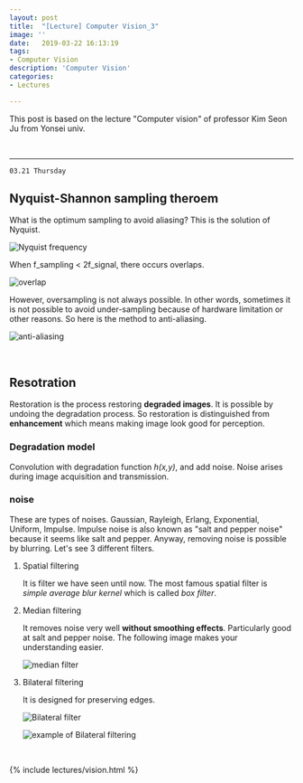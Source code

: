 ```yaml
---
layout: post
title:  "[Lecture] Computer Vision_3"
image: ''
date:   2019-03-22 16:13:19
tags:
- Computer Vision
description: 'Computer Vision'
categories:
- Lectures

---
```


This post is based on the lecture "Computer vision" of professor Kim Seon Ju from Yonsei univ.

<br>

------

`03.21 Thursday`

## Nyquist-Shannon sampling theroem

What is the optimum sampling to avoid aliasing? This is the solution of Nyquist.

![Nyquist frequency](https://i.ytimg.com/vi/v7qjeUFxVwQ/hqdefault.jpg)

When f_sampling < 2f_signal, there occurs overlaps. 

![overlap](http://dsplab.eng.fiu.edu/realtimedsp/images/Tutorial/Figure4.gif)

However, oversampling is not always possible. In other words, sometimes it is not possible to avoid under-sampling because of hardware limitation or other reasons. So here is the method to anti-aliasing.

![anti-aliasing](https://upload.wikimedia.org/wikipedia/commons/thumb/d/d5/AliasedSpectrum.png/400px-AliasedSpectrum.png)

<br>

## Resotration

Restoration is the process restoring **degraded images**. It is possible by undoing the degradation process. So restoration is distinguished from **enhancement** which means making image look good for perception.

### Degradation model

Convolution with degradation function _h(x,y)_, and add noise. Noise arises during image acquisition and transmission. 

### noise

These are types of noises. Gaussian, Rayleigh, Erlang, Exponential, Uniform, Impulse. Impulse noise is also known as "salt and pepper noise" because it seems like salt and pepper. Anyway, removing noise is possible by blurring. Let's see 3 different filters.

1. Spatial filtering

   It is filter we have seen until now. The most famous spatial filter is *simple average blur kernel* which is called *box filter*.

2. Median filtering

   It removes noise very well **without smoothing effects**. Particularly good at salt and pepper noise. The following image makes your understanding easier.

   ![median filter](https://www.researchgate.net/profile/Benjamin_Weyori/publication/280925268/figure/fig1/AS:391477344653326@1470346880378/A-graphical-depiction-of-the-median-filter-operation.png)

3. Bilateral filtering

   It is designed for preserving edges. 

   ![Bilateral filter](https://t1.daumcdn.net/cfile/tistory/272E805058313BE103)

   ![example of Bilateral filtering](https://www.researchgate.net/profile/Fatih_Porikli/publication/221361504/figure/fig4/AS:305607526633475@1449873920200/PSNR-accuracy-of-the-presented-O-1-bilateral-filter-with-box-spatial-given-in-Eq-4.png)

<br>

{% include lectures/vision.html %}
